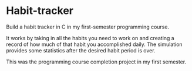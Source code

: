 # Habit-tracker
Build a habit tracker in C in my first-semester programming course.

It works by taking in all the habits you need to work on and creating a record of how much of that habit you accomplished daily.
The simulation provides some statistics after the desired habit period is over.

This was the programming course completion project in my first semester.
